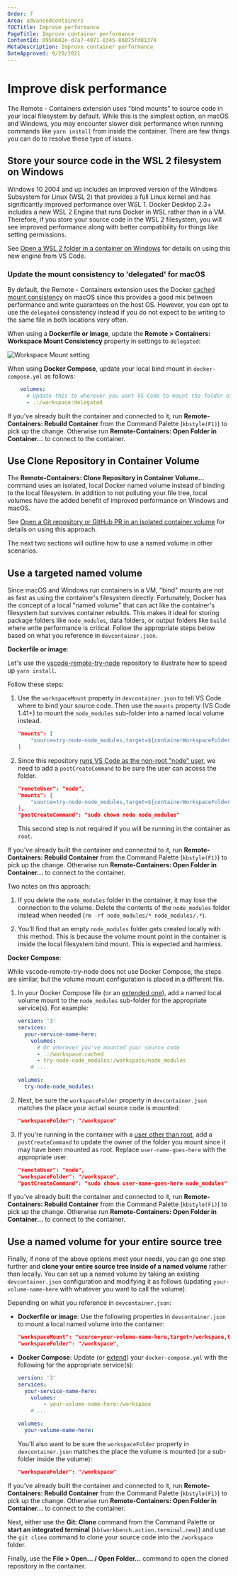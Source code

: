 ```yaml
---
Order: 7
Area: advancedcontainers
TOCTitle: Improve performance
PageTitle: Improve container performance
ContentId: 0956602e-d7a7-4071-8345-86075fd81374
MetaDescription: Improve container performance
DateApproved: 9/20/2021
---
```

# Improve disk performance

The Remote - Containers extension uses "bind mounts" to source code in your local filesystem by default. While this is the simplest option, on macOS and Windows, you may encounter slower disk performance when running commands like `yarn install` from inside the container. There are few things you can do to resolve these type of issues.

## Store your source code in the WSL 2 filesystem on Windows

Windows 10 2004 and up includes an improved version of the Windows Subsystem for Linux (WSL 2) that provides a full Linux kernel and has significantly improved performance over WSL 1. Docker Desktop 2.3+ includes a new WSL 2 Engine that runs Docker in WSL rather than in a VM. Therefore, if you store your source code in the WSL 2 filesystem, you will see improved performance along with better compatibility for things like setting permissions.

See [Open a WSL 2 folder in a container on Windows](/docs/remote/containers.md#open-a-wsl-2-folder-in-a-container-on-windows) for details on using this new engine from VS Code.

### Update the mount consistency to 'delegated' for macOS

By default, the Remote - Containers extension uses the Docker [cached mount consistency](https://docs.docker.com/docker-for-mac/osxfs-caching/) on macOS since this provides a good mix between performance and write guarantees on the host OS. However, you can opt to use the `delegated` consistency instead if you do not expect to be writing to the same file in both locations very often.

When using a **Dockerfile or image**, update the **Remote > Containers: Workspace Mount Consistency** property in settings to `delegated`:

![Workspace Mount setting](images/improve-performance/workspace-mount-setting.png)

When using **Docker Compose**, update your local bind mount in `docker-compose.yml` as follows:

```yaml
    volumes:
      # Update this to wherever you want VS Code to mount the folder of your project
      - .:/workspace:delegated
```

If you've already built the container and connected to it, run **Remote-Containers: Rebuild Container** from the Command Palette (`kbstyle(F1)`) to pick up the change. Otherwise run **Remote-Containers: Open Folder in Container...** to connect to the container.

## Use Clone Repository in Container Volume

The **Remote-Containers: Clone Repository in Container Volume...** command uses an isolated, local Docker named volume instead of binding to the local filesystem. In addition to not polluting your file tree, local volumes have the added benefit of improved performance on Windows and macOS.

See [Open a Git repository or GitHub PR in an isolated container volume](/docs/remote/containers.md#quick-start-open-a-git-repository-or-github-pr-in-an-isolated-container-volume) for details on using this approach.

The next two sections will outline how to use a named volume in other scenarios.

## Use a targeted named volume

Since macOS and Windows run containers in a VM, "bind" mounts are not as fast as using the container's filesystem directly. Fortunately, Docker has the concept of a local "named volume" that can act like the container's filesystem but survives container rebuilds. This makes it ideal for storing package folders like `node_modules`, data folders, or output folders like `build` where write performance is critical. Follow the appropriate steps below based on what you reference in `devcontainer.json`.

**Dockerfile or image**:

Let's use the [vscode-remote-try-node](https://github.com/microsoft/vscode-remote-try-node) repository to illustrate how to speed up `yarn install`.

Follow these steps:

1. Use the `workspaceMount` property in `devcontainer.json` to tell VS Code where to bind your source code. Then use the `mounts` property (VS Code 1.41+) to mount the `node_modules` sub-folder into a named local volume instead.

    ```json
    "mounts": [
        "source=try-node-node_modules,target=${containerWorkspaceFolder}/node_modules,type=volume"
    ]
    ```

2. Since this repository [runs VS Code as the non-root "node" user](#adding-a-nonroot-user-to-your-dev-container), we need to add a `postCreateCommand` to be sure the user can access the folder.

    ```json
    "remoteUser": "node",
    "mounts": [
        "source=try-node-node_modules,target=${containerWorkspaceFolder}/node_modules,type=volume"
    ],
    "postCreateCommand": "sudo chown node node_modules"
    ```

    This second step is not required if you will be running in the container as `root`.

If you've already built the container and connected to it, run **Remote-Containers: Rebuild Container** from the Command Palette (`kbstyle(F1)`) to pick up the change. Otherwise run **Remote-Containers: Open Folder in Container...** to connect to the container.

Two notes on this approach:

1. If you delete the `node_modules` folder in the container, it may lose the connection to the volume. Delete the contents of the `node_modules` folder instead when needed (`rm -rf node_modules/* node_modules/.*`).

2. You'll find that an empty `node_modules` folder gets created locally with this method. This is because the volume mount point in the container is inside the local filesystem bind mount. This is expected and harmless.

**Docker Compose**:

While vscode-remote-try-node does not use Docker Compose, the steps are similar, but the volume mount configuration is placed in a different file.

1. In your Docker Compose file (or an [extended one](/docs/remote/create-dev-container.md#extend-your-docker-compose-file-for-development)), add a named local volume mount to the `node_modules` sub-folder for the appropriate service(s). For example:

    ```yaml
    version: '3'
    services:
      your-service-name-here:
        volumes:
          # Or wherever you've mounted your source code
          - .:/workspace:cached
          - try-node-node_modules:/workspace/node_modules
        # ...

    volumes:
      try-node-node_modules:
    ```

2. Next, be sure the `workspaceFolder` property in `devcontainer.json` matches the place your actual source code is mounted:

    ```json
    "workspaceFolder": "/workspace"
    ```

3. If you're running in the container with a [user other than root](#adding-a-nonroot-user-to-your-dev-container), add a `postCreateCommand` to update the owner of the folder you mount since it may have been mounted as root. Replace `user-name-goes-here` with the appropriate user.

    ```json
    "remoteUser": "node",
    "workspaceFolder": "/workspace",
    "postCreateCommand": "sudo chown user-name-goes-here node_modules"
    ```

If you've already built the container and connected to it, run **Remote-Containers: Rebuild Container** from the Command Palette (`kbstyle(F1)`) to pick up the change. Otherwise run **Remote-Containers: Open Folder in Container...** to connect to the container.

## Use a named volume for your entire source tree

Finally, if none of the above options meet your needs, you can go one step further and **clone your entire source tree inside of a named volume** rather than locally. You can set up a named volume by taking an existing `devcontainer.json` configuration and modifying it as follows (updating `your-volume-name-here` with whatever you want to call the volume).

Depending on what you reference in `devcontainer.json`:

* **Dockerfile or image**: Use the following properties in `devcontainer.json` to mount a local named volume into the container:

    ```json
    "workspaceMount": "source=your-volume-name-here,target=/workspace,type=volume"
    "workspaceFolder": "/workspace",
    ```

* **Docker Compose**: Update (or [extend](/docs/remote/create-dev-container.md#extend-your-docker-compose-file-for-development)) your `docker-compose.yml` with the following for the appropriate service(s):

    ```yaml
    version: '3'
    services:
      your-service-name-here:
        volumes:
            - your-volume-name-here:/workspace
        # ...

    volumes:
      your-volume-name-here:
    ```

    You'll also want to be sure the `workspaceFolder` property in `devcontainer.json` matches the place the volume is mounted (or a sub-folder inside the volume):

    ```json
    "workspaceFolder": "/workspace"
    ```

If you've already built the container and connected to it, run **Remote-Containers: Rebuild Container** from the Command Palette (`kbstyle(F1)`) to pick up the change. Otherwise run **Remote-Containers: Open Folder in Container...** to connect to the container.

Next, either use the **Git: Clone** command from the Command Palette or **start an integrated terminal** (`kb(workbench.action.terminal.new)`) and use the `git clone` command to clone your source code into the `/workspace` folder.

Finally, use the **File > Open... / Open Folder...** command to open the cloned repository in the container.
